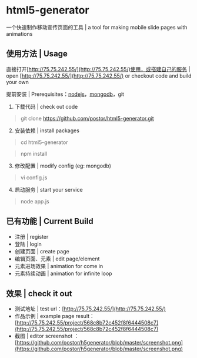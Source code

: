 # html5-generator
一个快速制作移动宣传页面的工具 | a tool for making mobile slide pages with animations

## 使用方法 | Usage ##
直接打开[http://75.75.242.55/](http://75.75.242.55/)使用，或搭建自己的服务 | open [http://75.75.242.55/](http://75.75.242.55/) or checkout code and build your own

提前安装 | Prerequisites：[nodejs](http://nodejs.org)，[mongodb](http://www.mongodb.org/)，git 

1. 下载代码 | check out code

> git clone https://github.com/postor/html5-generator.git

2. 安装依赖 | install packages

> cd html5-generator

> npm install

3. 修改配置 | modify config (eg: mongodb)

> vi config.js

4. 启动服务 | start your service

> node app.js

## 已有功能 | Current Build ##
- 注册 | register
- 登陆 | login
- 创建页面 | create page
- 编辑页面、元素 | edit page/element
- 元素进场效果 | animation for come in
- 元素持续动画 | animation for infinite loop

## 效果 | check it out ##
- 测试地址 | test url：[http://75.75.242.55/](http://75.75.242.55/)
- 作品示例 | example page result：[http://75.75.242.55/project/568c8b72c452f8f6444508c7](http://75.75.242.55/project/568c8b72c452f8f6444508c7)
- 截图 | editor screenshot ：[https://github.com/postor/h5generator/blob/master/screenshot.png](https://github.com/postor/h5generator/blob/master/screenshot.png)
